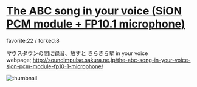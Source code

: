 # [The ABC song in your voice (SiON PCM module + FP10.1 microphone)](http://fl.corge.net/c/vGHQ)

favorite:22 / forked:8

マウスダウンの間に録音、放すと きらきら星 in your voice  
webpage; http://soundimpulse.sakura.ne.jp/the-abc-song-in-your-voice-sion-pcm-module-fp10-1-microphone/

![thumbnail](./thumbnail.jpg)
